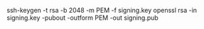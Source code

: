 ssh-keygen -t rsa -b 2048 -m PEM -f signing.key
openssl rsa -in signing.key -pubout -outform PEM -out signing.pub
